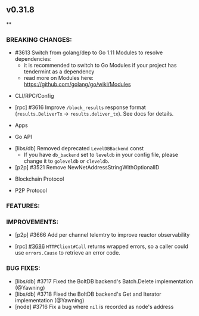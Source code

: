 ## v0.31.8

**

### BREAKING CHANGES:

- \#3613 Switch from golang/dep to Go 1.11 Modules to resolve dependencies:
  - it is recommended to switch to Go Modules if your project has tendermint 
  as a dependency
  - read more on Modules here: https://github.com/golang/go/wiki/Modules  

* CLI/RPC/Config
- [rpc] \#3616 Improve `/block_results` response format (`results.DeliverTx` ->
  `results.deliver_tx`). See docs for details.

* Apps

* Go API
- [libs/db] Removed deprecated `LevelDBBackend` const
  * If you have `db_backend` set to `leveldb` in your config file, please
    change it to `goleveldb` or `cleveldb`.
- [p2p] \#3521 Remove NewNetAddressStringWithOptionalID

* Blockchain Protocol

* P2P Protocol

### FEATURES:

### IMPROVEMENTS:
- [p2p] \#3666 Add per channel telemtry to improve reactor observability

* [rpc] [\#3686](https://github.com/tendermint/tendermint/pull/3686) `HTTPClient#Call` returns wrapped errors, so a caller could use `errors.Cause` to retrieve an error code.

### BUG FIXES:
- [libs/db] \#3717 Fixed the BoltDB backend's Batch.Delete implementation (@Yawning)
- [libs/db] \#3718 Fixed the BoltDB backend's Get and Iterator implementation (@Yawning)
- [node] \#3716 Fix a bug where `nil` is recorded as node's address

